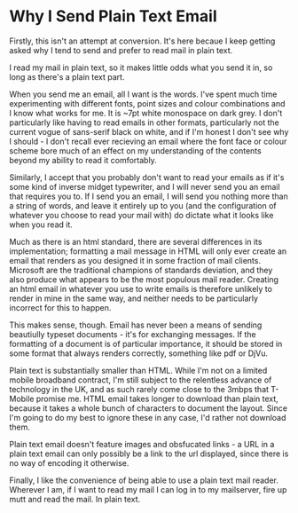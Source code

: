 Why I Send Plain Text Email
===========================

Firstly, this isn't an attempt at conversion. It's here becaue I keep getting asked why I tend to send
and prefer to read mail in plain text. 

I read my mail in plain text, so it makes little odds what you send it in, so long as there's a plain
text part.


When you send me an email, all I want is the words. I've spent much time experimenting with different
fonts, point sizes and colour combinations and I know what works for me. It is ~7pt white monospace on
dark grey. I don't particularly like having to read emails in other formats, particularly not the current
vogue of sans-serif black on white, and if I'm honest I don't see why I should - I don't recall ever
recieving an email where the font face or colour scheme bore much of an effect on my understanding of the
contents beyond my ability to read it comfortably.


Similarly, I accept that you probably don't want to read your emails as if it's some kind of inverse
midget typewriter, and I will never send you an email that requires you to. If I send you an email, I
will send you nothing more than a string of words, and leave it entirely up to you (and the configuration
of whatever you choose to read your mail with) do dictate what it looks like when you read it.


Much as there is an html standard, there are several differences in its implementation; formatting a
mail message in HTML will only ever create an email that renders as you designed it in some fraction of
mail clients. Microsoft are the traditional champions of standards deviation, and they also produce what
appears to be the most populous mail reader. Creating an html email in whatever you use to write emails
is therefore unlikely to render in mine in the same way, and neither needs to be particularly incorrect
for this to happen.


This makes sense, though. Email has never been a means of sending beautiully typeset documents - it's for
exchanging messages. If the formatting of a document is of particular importance, it should be stored in
some format that always renders correctly, something like pdf or DjVu.


Plain text is substantially smaller than HTML. While I'm not on a limited mobile broadband contract, I'm
still subject to the relentless advance of technology in the UK, and as such rarely come close to the
3mbps that T-Mobile promise me. HTML email takes longer to download than plain text, because it takes a
whole bunch of characters to document the layout. Since I'm going to do my best to ignore these in any
case, I'd rather not download them.


Plain text email doesn't feature images and obsfucated links - a URL in a plain text email can only
possibly be a link to the url displayed, since there is no way of encoding it otherwise.


Finally, I like the convenience of being able to use a plain text mail reader. Wherever I am, if I want
to read my mail I can log in to my mailserver, fire up mutt and read the mail. In plain text.

